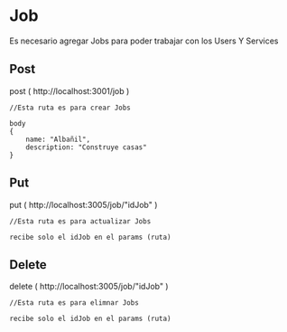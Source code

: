 # Job
Es necesario agregar Jobs para poder trabajar con los Users Y Services

## Post
post (  http://localhost:3001/job )
```
//Esta ruta es para crear Jobs

body
{
    name: "Albañil",
    description: "Construye casas"
}

```

## Put
put ( http://localhost:3005/job/"idJob" )
```
//Esta ruta es para actualizar Jobs

recibe solo el idJob en el params (ruta)
```

## Delete
delete ( http://localhost:3005/job/"idJob" )
```
//Esta ruta es para elimnar Jobs

recibe solo el idJob en el params (ruta)
```



